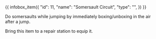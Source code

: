 {{ infobox_item({
	"id": 11,
	"name": "Somersault Circuit",
	"type": "",
}) }}

Do somersaults while jumping by immediately boxing/unboxing in the air after a jump.

Bring this item to a repair station to equip it.